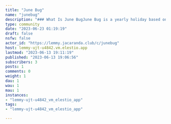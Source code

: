 ```yaml
---
title: "June Bug" 
name: "junebug"
description: "### What Is June BugJune Bug is a yearly holiday based on the following premise.Every year on the last Saturday in June, an evil spirit called the June Bug, who feeds on secrecy and deceit, comes to the world to play tricks on people in order to sow distrust.### Posting Rules- Please Post Ideas Relating to June Bug- Please stay on topic"
type: community
date: "2023-06-23 01:19:19"
draft: false
nsfw: false
actor_id: "https://lemmy.jacaranda.club/c/junebug"
host: lemmy-ujt-u4842.vm.elestio.app
lastmod: "2023-06-13 19:11:19"
published: "2023-06-13 19:06:56"
subscribers: 3
posts: 1
comments: 0
weight: 1
dau: 1
wau: 1
mau: 1
instances:
- "lemmy-ujt-u4842_vm_elestio_app"
tags: 
- "lemmy-ujt-u4842_vm_elestio_app"

---
```

